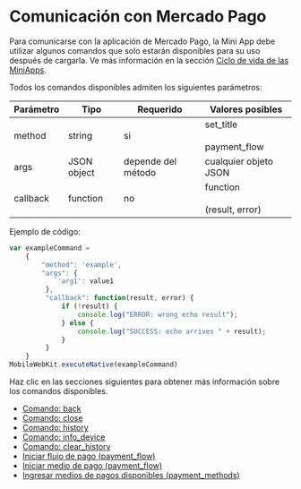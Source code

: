 # Comunicación con Mercado Pago

Para comunicarse con la aplicación de Mercado Pago, la Mini App debe utilizar algunos comandos que solo estarán disponibles para su uso después de cargarla. Ve más información en la sección [Ciclo de vida de las MiniApps](/developers/es/docs/mp-point/mini-apps/introduction/lifecycle).

Todos los comandos disponibles admiten los siguientes parámetros:

| Parámetro | Tipo | Requerido | Valores posibles |
| --- | --- | --- | --- |
| method | string | si | set_title <br><br> payment_flow | 
| args | JSON object  | depende del método | cualquier objeto JSON | 
| callback | function | no | function <br><br> (result, error) | 

Ejemplo de código:

```javascript
var exampleCommand =
    {
        "method": 'example',
        "args": {
            'arg1': value1
         },
         "callback": function(result, error) {
             if (!result) {
                 console.log("ERROR: wrong echo result");
             } else {
                 console.log("SUCCESS: echo arrives " + result);
             }
         }
    }
MobileWebKit.executeNative(exampleCommand)
```

Haz clic en las secciones siguientes para obtener más información sobre los comandos disponibles.

* [Comando: back](/developers/es/docs/mp-point/mini-apps/comunication-mercado-pago/commands#bookmark_comando:_back) 
* [Comando: close](/developers/es/docs/mp-point/mini-apps/comunication-mercado-pago/commands#bookmark_comando:_close)
* [Comando: history](/developers/es/docs/mp-point/mini-apps/comunication-mercado-pago/commands#bookmark_comando:_history)
* [Comando: info_device](/developers/es/docs/mp-point/mini-apps/comunication-mercado-pago/commands#bookmark_comando:_info_device)
* [Comando: clear_history](/developers/es/docs/mp-point/mini-apps/comunication-mercado-pago/commands#bookmark_comando:_clear_history)
* [Iniciar flujo de pago (payment_flow)](/developers/es/docs/mp-point/mini-apps/comunication-mercado-pago/commands#bookmark_iniciar_flujo_de_pago_(payment_flow))
* [Iniciar medio de pago (payment_flow)](/developers/es/docs/mp-point/mini-apps/comunication-mercado-pago/commands#bookmark_iniciar_medio_de_pago_(payment_flow))
* [Ingresar medios de pagos disponibles (payment_methods)](/developers/es/docs/mp-point/mini-apps/comunication-mercado-pago/commands#bookmark_ingresar_medios_de_pagos_disponibles_(payment_methods))